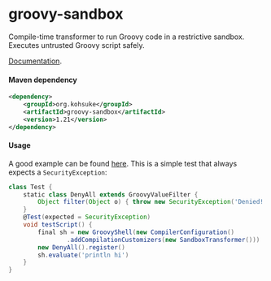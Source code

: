 groovy-sandbox
==============

Compile-time transformer to run Groovy code in a restrictive sandbox. Executes untrusted Groovy script safely.

[Documentation](http://groovy-sandbox.kohsuke.org/).

#### Maven dependency
```xml
<dependency>
    <groupId>org.kohsuke</groupId>
    <artifactId>groovy-sandbox</artifactId>
    <version>1.21</version>
</dependency>
```

#### Usage
A good example can be found [here](https://github.com/jenkinsci/groovy-sandbox/tree/master/src/test/groovy/org/kohsuke/groovy/sandbox/robot).
This is a simple test that always expects a `SecurityException`:

```groovy
class Test {
    static class DenyAll extends GroovyValueFilter {
        Object filter(Object o) { throw new SecurityException('Denied!') }
    }
    @Test(expected = SecurityException)
    void testScript() {
        final sh = new GroovyShell(new CompilerConfiguration()
                .addCompilationCustomizers(new SandboxTransformer()))
        new DenyAll().register()
        sh.evaluate('println hi')
    }
}
```


